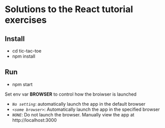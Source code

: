 # Solutions to the React tutorial exercises

## Install
* cd tic-tac-toe
* npm install

## Run
* npm start

Set env var **BROWSER** to control how the broiwser is launched
* *`No setting`*: automatically launch the app in the default browser
* *`<some browser>`*: Automatically launch the app in the specified browser
 * *`NONE`*: Do not launch the browser. Manually view the app at http://localhost:3000

